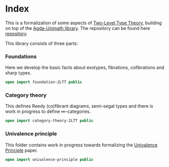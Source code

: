 # Index

<!--
```agda
module index where
```
-->

This is a formalization of some aspects of
[Two-Level Type Theory](https://arxiv.org/abs/1705.03307), building on top of
the [Agda-Unimath library](https://unimath.github.io/agda-unimath/). The repository
can be found here [repository](https://github.com/FernandoChu/agda-2LTT).

This library consists of three parts:

### Foundations

Here we develop the basic facts about exotypes, fibrations, cofibrations and
sharp types.

```agda
open import foundation-2LTT public
```

### Category theory

This defines Reedy (co)fibrant diagrams, semi-segal types and there is work in
progress to define ∞-categories.

```agda
open import category-theory-2LTT public
```

### Univalence principle

This folder contains work in progress towards formalizing the
[Univalence Principle](https://arxiv.org/abs/2102.06275) paper.

```agda
open import univalence-principle public
```
